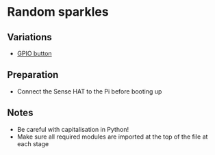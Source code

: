 # Random sparkles

## Variations

- [GPIO button](random-sparkles.md)

## Preparation

- Connect the Sense HAT to the Pi before booting up

## Notes

- Be careful with capitalisation in Python!
- Make sure all required modules are imported at the top of the file at each stage
